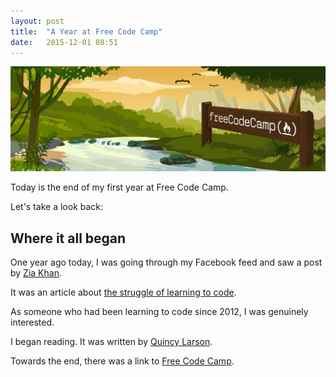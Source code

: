 ```yaml
---
layout: post
title:  "A Year at Free Code Camp"
date:   2015-12-01 08:51
---
```


![Free Code Camp](../assets/fcc-b.png)


Today is the end of my first year at Free Code Camp.

Let's take a look back:

## Where it all began

One year ago today, I was going through my Facebook feed and saw a post by [Zia Khan](https://www.facebook.com/ziakhan).

It was an article about [the struggle of learning to code](http://blog.freecodecamp.com/2014/11/a-cautionary-tale-of-learning-to-code.html).

As someone who had been learning to code since 2012, I was genuinely interested.

I began reading. It was written by [Quincy Larson](https://twitter.com/ossia).

Towards the end, there was a link to [Free Code Camp](http://www.freecodecamp.com).
